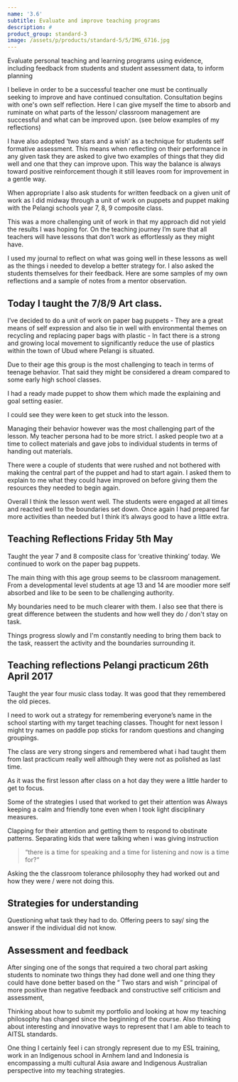 ```yaml
---
name: '3.6'
subtitle: Evaluate and improve teaching programs
description: #
product_group: standard-3
image: /assets/p/products/standard-5/5/IMG_6716.jpg
---
```

Evaluate personal teaching and learning programs using evidence, including feedback from students and student assessment data, to inform planning

I believe in order to be a successful teacher one must be continually seeking to improve and have continued consultation. Consultation begins with one's own self reflection. Here I can give myself the time to absorb and ruminate on what parts of the lesson/ classroom management  are successful and what can be improved upon.  (see below examples of my reflections)

I have also adopted ‘two stars and a wish’ as a technique for students self formative assessment. This means when reflecting on their performance in any given task they are asked to give two examples of things that they did well and one that they can improve upon. This way the balance is always toward positive reinforcement though it still leaves room for improvement in a gentle way.

When appropriate I also ask students for written feedback on a given unit of work as I did midway through a unit of work on puppets and puppet making with the Pelangi schools year 7, 8, 9 composite class.

This was a more challenging unit of work in that my approach did not yield the results I was hoping for. On the teaching journey I’m sure that all teachers will have lessons that don’t work as effortlessly as they might have.

I used my journal to reflect on what was  going well in these lessons as well as the things i needed to develop a better strategy for. I also asked the students themselves for their feedback.  Here are some samples of my own reflections and a sample of notes from a mentor observation.



## Today I taught the 7/8/9 Art class.

I’ve decided to do a unit of work on paper bag puppets - They are a great means of self expression and also tie in well with environmental themes on recycling and replacing paper bags with plastic - In fact there is a strong and growing local movement to significantly reduce the use of plastics within the town of Ubud where Pelangi is situated.

Due to their age this group is the most challenging to teach in terms of teenage behavior. That said they might be considered a dream compared to some early high school classes.

I had a ready made puppet to show them which made the explaining and goal setting easier.

I could see they were keen to get stuck into the lesson.

Managing their behavior however was the most challenging part of the lesson.
My teacher persona had to be more strict. I asked people two at a time to collect materials and gave jobs to individual students in terms of handing out materials.

There were a couple of students that were rushed and not bothered with making the central part of the puppet and had to start again. I asked them to explain to me what they could have improved on before giving them the resources they needed to begin again.

Overall I think the lesson went well. The students were engaged at all times and reacted well to the boundaries set down.  Once again I had prepared far more activities than needed but I think it’s always good to have a little extra.

## Teaching Reflections  Friday 5th May

Taught the year 7 and 8 composite class for ‘creative thinking’ today.
We continued to work on the paper bag puppets.

The main thing with this age group seems to be classroom management.
From a developmental level students at age 13 and 14 are moodier more self absorbed and like to be seen to be challenging authority.

My boundaries need to be much clearer with them.
I also see that there is great difference between the students and how well they do / don't stay on task.

Things progress slowly and I'm constantly needing to bring them back to the task, reassert the activity and the boundaries surrounding it.

## Teaching reflections Pelangi practicum 26th April 2017

Taught the year four music class today. It was good that they remembered the old pieces.

I need to work out a strategy for remembering everyone’s name in the school starting with my target teaching classes. Thought for next lesson I might try names on paddle pop sticks for random questions and changing groupings.

The class are very strong singers and remembered what i had taught them from last practicum really well although they were not as polished as last time.

As it was the first lesson after class on a hot day they were a little harder to get to focus.

Some of the strategies I used that worked to get their attention was
Always keeping a calm and friendly tone even when I took light disciplinary measures.

Clapping for their attention and getting them to respond to obstinate patterns.
Separating kids that were talking when i was giving instruction

>“there is a time for speaking and a time for listening and now is a time for?“

Asking the the classroom tolerance philosophy they had worked out and how they were / were not doing this.

## Strategies for understanding

Questioning what task they had to do.
Offering peers to say/ sing the answer if the individual did not know.

## Assessment and feedback

After singing one of the songs that required a two choral part asking students to nominate two things they had done well and one thing they could have done better based on the “ Two stars and wish “ principal of more positive than negative feedback and constructive self criticism and assessment,


Thinking about how to submit my portfolio and looking at how my teaching philosophy has changed since the beginning of the course. Also thinking about interesting and innovative ways to represent that I am able to teach to AITSL standards.

One thing I certainly feel i can strongly represent due to my ESL training, work in an Indigenous school in Arnhem land and Indonesia is encompassing a multi cultural Asia aware and Indigenous Australian perspective into my teaching strategies.
